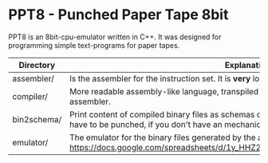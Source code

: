 # PPT8 - Punched Paper Tape 8bit

PPT8 is an 8bit-cpu-emulator written in C++. It was designed for programming simple text-programs for paper tapes.

| Directory | Explanation |
| --------- | ----------- |
| assembler/ | Is the assembler for the instruction set. It is **very** lowlevel and it's only used by the compiler. |
| compiler/ | More readable assembly-like language, transpiled into the assembly-language for the assembler. |
| bin2schema/ | Print content of compiled binary files as schemas of paper tapes. (It shows you which holes have to be punched, if you don't have an mechanical punching machine.) |
| emulator/ | The emulator for the binary files generated by the assembler. Instruction set is available here: https://docs.google.com/spreadsheets/d/1y_HHZ2xy8PnaS7ix16irItfBv9OqgP2u0JNefaFCLTg |